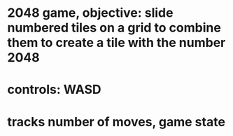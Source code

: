 # 2048 game, objective: slide numbered tiles on a grid to combine them to create a tile with the number 2048
# controls: WASD
# tracks number of moves, game state
